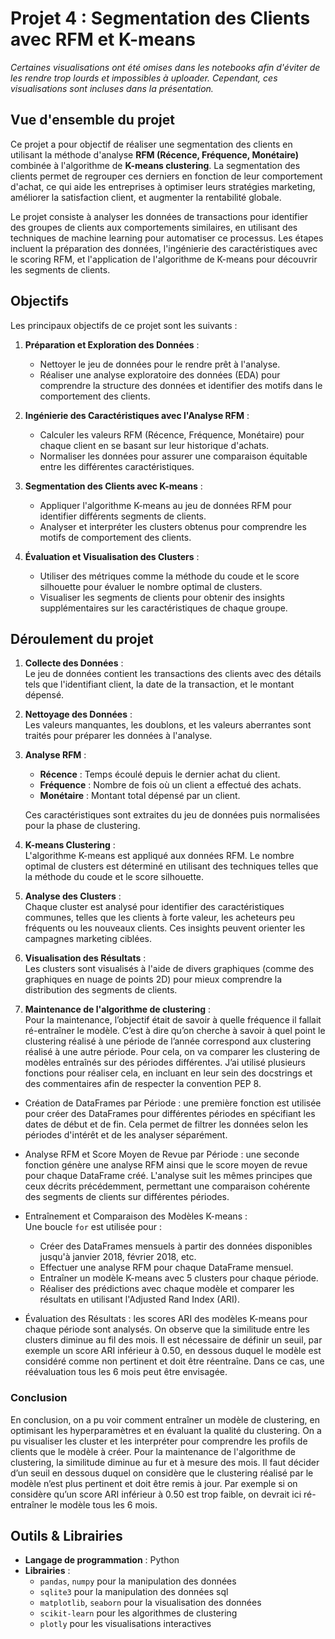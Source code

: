 # Projet 4 : Segmentation des Clients avec RFM et K-means
*Certaines visualisations ont été omises dans les notebooks afin d'éviter de les rendre trop lourds et impossibles à uploader. Cependant, ces visualisations sont incluses dans la présentation.*

## Vue d'ensemble du projet

Ce projet a pour objectif de réaliser une segmentation des clients en utilisant la méthode d'analyse **RFM (Récence, Fréquence, Monétaire)** combinée à l'algorithme de **K-means clustering**. La segmentation des clients permet de regrouper ces derniers en fonction de leur comportement d'achat, ce qui aide les entreprises à optimiser leurs stratégies marketing, améliorer la satisfaction client, et augmenter la rentabilité globale.

Le projet consiste à analyser les données de transactions pour identifier des groupes de clients aux comportements similaires, en utilisant des techniques de machine learning pour automatiser ce processus. Les étapes incluent la préparation des données, l'ingénierie des caractéristiques avec le scoring RFM, et l'application de l'algorithme de K-means pour découvrir les segments de clients.

## Objectifs

Les principaux objectifs de ce projet sont les suivants :

1. **Préparation et Exploration des Données** :  
   - Nettoyer le jeu de données pour le rendre prêt à l'analyse.
   - Réaliser une analyse exploratoire des données (EDA) pour comprendre la structure des données et identifier des motifs dans le comportement des clients.

2. **Ingénierie des Caractéristiques avec l'Analyse RFM** :  
   - Calculer les valeurs RFM (Récence, Fréquence, Monétaire) pour chaque client en se basant sur leur historique d'achats.
   - Normaliser les données pour assurer une comparaison équitable entre les différentes caractéristiques.

3. **Segmentation des Clients avec K-means** :  
   - Appliquer l'algorithme K-means au jeu de données RFM pour identifier différents segments de clients.
   - Analyser et interpréter les clusters obtenus pour comprendre les motifs de comportement des clients.

4. **Évaluation et Visualisation des Clusters** :  
   - Utiliser des métriques comme la méthode du coude et le score silhouette pour évaluer le nombre optimal de clusters.
   - Visualiser les segments de clients pour obtenir des insights supplémentaires sur les caractéristiques de chaque groupe.

## Déroulement du projet

1. **Collecte des Données** :  
   Le jeu de données contient les transactions des clients avec des détails tels que l'identifiant client, la date de la transaction, et le montant dépensé.

2. **Nettoyage des Données** :  
   Les valeurs manquantes, les doublons, et les valeurs aberrantes sont traités pour préparer les données à l'analyse.

3. **Analyse RFM** :  
   - **Récence** : Temps écoulé depuis le dernier achat du client.
   - **Fréquence** : Nombre de fois où un client a effectué des achats.
   - **Monétaire** : Montant total dépensé par un client.
   
   Ces caractéristiques sont extraites du jeu de données puis normalisées pour la phase de clustering.

4. **K-means Clustering** :  
   L'algorithme K-means est appliqué aux données RFM. Le nombre optimal de clusters est déterminé en utilisant des techniques telles que la méthode du coude et le score silhouette.

5. **Analyse des Clusters** :  
   Chaque cluster est analysé pour identifier des caractéristiques communes, telles que les clients à forte valeur, les acheteurs peu fréquents ou les nouveaux clients. Ces insights peuvent orienter les campagnes marketing ciblées.

6. **Visualisation des Résultats** :  
   Les clusters sont visualisés à l'aide de divers graphiques (comme des graphiques en nuage de points 2D) pour mieux comprendre la distribution des segments de clients.

7. **Maintenance de l'algorithme de clustering** :  
Pour la maintenance, l’objectif était de savoir à quelle fréquence il fallait ré-entraîner le modèle. C’est à dire qu’on cherche à savoir à quel point le clustering réalisé à une       période de l’année correspond aux clustering réalisé à une autre période.
Pour cela, on va comparer les clustering de modèles entraînés sur des périodes différentes.
J’ai utilisé plusieurs fonctions pour réaliser cela, en incluant en leur sein des docstrings et des commentaires afin de respecter la convention PEP 8.
- Création de DataFrames par Période : une première fonction est utilisée pour créer des DataFrames pour différentes périodes en spécifiant les dates de début et de fin. Cela permet de filtrer les données selon les périodes d'intérêt et de les analyser séparément.
- Analyse RFM et Score Moyen de Revue par Période : une seconde fonction génère une analyse RFM ainsi que le score moyen de revue pour chaque DataFrame créé. L'analyse suit les mêmes principes que ceux décrits précédemment, permettant une comparaison cohérente des segments de clients sur différentes périodes.
- Entraînement et Comparaison des Modèles K-means :  
   Une boucle `for` est utilisée pour :
   - Créer des DataFrames mensuels à partir des données disponibles jusqu'à janvier 2018, février 2018, etc.
   - Effectuer une analyse RFM pour chaque DataFrame mensuel.
   - Entraîner un modèle K-means avec 5 clusters pour chaque période.
   - Réaliser des prédictions avec chaque modèle et comparer les résultats en utilisant l'Adjusted Rand Index (ARI).

- Évaluation des Résultats : les scores ARI des modèles K-means pour chaque période sont analysés. On observe que la similitude entre les clusters diminue au fil des mois. Il est nécessaire de définir un seuil, par exemple un score ARI inférieur à 0.50, en dessous duquel le modèle est considéré comme non pertinent et doit être réentraîne. Dans ce cas, une réévaluation tous les 6 mois peut être envisagée.

### Conclusion

En conclusion, on a pu voir comment entraîner un modèle de clustering, en optimisant les hyperparamètres et en évaluant la qualité du clustering. On a pu visualiser les cluster et les interpréter pour comprendre les profils de clients que le modèle à créer.
Pour la maintenance de l'algorithme de clustering, la similitude diminue au fur et à mesure des mois. Il faut décider d’un seuil en dessous duquel on considère que le clustering réalisé par le modèle n’est plus pertinent et doit être remis à jour. Par exemple si on considère qu’un score ARI inférieur à 0.50 est trop faible, on devrait ici ré-entraîner le modèle tous les 6 mois.


## Outils & Librairies

- **Langage de programmation** : Python
- **Librairies** :
  - `pandas`, `numpy` pour la manipulation des données
  - `sqlite3` pour la manipulation des données sql
  - `matplotlib`, `seaborn` pour la visualisation des données
  - `scikit-learn` pour les algorithmes de clustering
  - `plotly` pour les visualisations interactives
